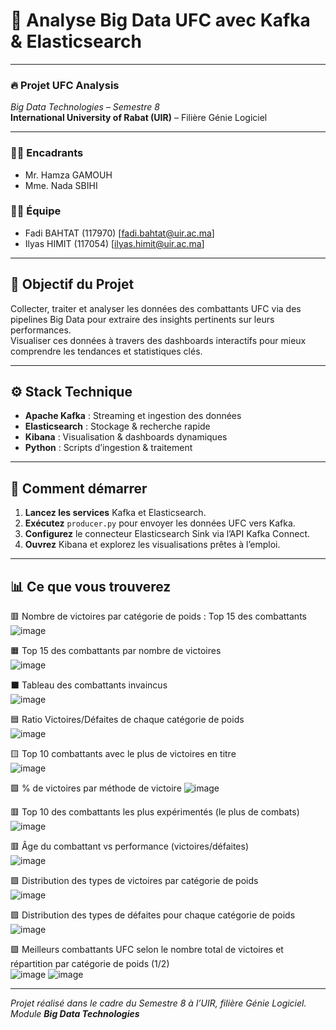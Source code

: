 # 🚀 Analyse Big Data UFC avec Kafka & Elasticsearch

---

### 🔥 Projet UFC Analysis  
*Big Data Technologies – Semestre 8*  
**International University of Rabat (UIR)** – Filière Génie Logiciel

---

### 👩‍🏫 Encadrants  
- Mr. Hamza GAMOUH  
- Mme. Nada SBIHI

### 👨‍💻 Équipe  
- Fadi BAHTAT (117970) [fadi.bahtat@uir.ac.ma]
- Ilyas HIMIT (117054) [ilyas.himit@uir.ac.ma]

---

## 🎯 Objectif du Projet

Collecter, traiter et analyser les données des combattants UFC via des pipelines Big Data pour extraire des insights pertinents sur leurs performances.  
Visualiser ces données à travers des dashboards interactifs pour mieux comprendre les tendances et statistiques clés.

---

## ⚙️ Stack Technique

- **Apache Kafka** : Streaming et ingestion des données  
- **Elasticsearch** : Stockage & recherche rapide  
- **Kibana** : Visualisation & dashboards dynamiques  
- **Python** : Scripts d’ingestion & traitement  

---

## 🚦 Comment démarrer

1. **Lancez les services** Kafka et Elasticsearch.  
2. **Exécutez** `producer.py` pour envoyer les données UFC vers Kafka.  
3. **Configurez** le connecteur Elasticsearch Sink via l’API Kafka Connect.  
4. **Ouvrez** Kibana et explorez les visualisations prêtes à l’emploi.

---

## 📊 Ce que vous trouverez

  🟥 Nombre de victoires par catégorie de poids : Top 15 des combattants  
![image](https://github.com/user-attachments/assets/7d91ec60-8192-4e42-9d56-8d2e327b240c)



  🟧 Top 15 des combattants par nombre de victoires  
![image](https://github.com/user-attachments/assets/b5d9d4d3-1d86-4587-961b-fa44a2a91614)



  ⬛ Tableau des combattants invaincus  
![image](https://github.com/user-attachments/assets/a0420f49-81ed-4f15-b3ae-d40cb4ab0acf)



  🟦 Ratio Victoires/Défaites de chaque catégorie de poids  
![image](https://github.com/user-attachments/assets/09e72a3a-a38d-478b-b0a3-c97cc7e429a9)



  🟨 Top 10 combattants avec le plus de victoires en titre  
![image](https://github.com/user-attachments/assets/309a9dc2-5852-4ae8-a437-7fae0c25f106)



  🟩 % de victoires par méthode de victoire 
![image](https://github.com/user-attachments/assets/d536f461-6e8d-4d52-b85a-2787f0da022c)



  🟥 Top 10 des combattants les plus expérimentés (le plus de combats) 
![image](https://github.com/user-attachments/assets/12164daa-3f3e-43f0-847b-a812f6b875ea)



  🟥 Âge du combattant vs performance (victoires/défaites)  
![image](https://github.com/user-attachments/assets/1b402873-7b09-4dee-ab02-2d05b373ca82)



  🟩 Distribution des types de victoires par catégorie de poids  
![image](https://github.com/user-attachments/assets/8efb6296-68b1-43b6-a89a-129226168697)



  🟪 Distribution des types de défaites pour chaque catégorie de poids  
![image](https://github.com/user-attachments/assets/7ab53325-5af4-46c9-8193-da3738c5c89c)



  🟩 Meilleurs combattants UFC selon le nombre total de victoires et répartition par catégorie de poids (1/2)  
![image](https://github.com/user-attachments/assets/634de593-6b69-4628-8844-4eccd3325b18)
![image](https://github.com/user-attachments/assets/e9d1aa4d-0544-4305-9f4f-06b0899d6129)



---

*Projet réalisé dans le cadre du Semestre 8 à l’UIR, filière Génie Logiciel. Module <b> Big Data Technologies </b>*  
